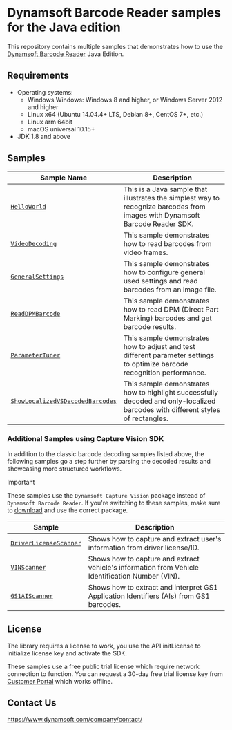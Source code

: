 # Dynamsoft Barcode Reader samples for the Java edition

This repository contains multiple samples that demonstrates how to use the [Dynamsoft Barcode Reader](https://www.dynamsoft.com/barcode-reader/overview/) Java Edition.

## Requirements
- Operating systems:
  - Windows Windows: Windows 8 and higher, or Windows Server 2012 and higher
  - Linux x64 (Ubuntu 14.04.4+ LTS, Debian 8+, CentOS 7+, etc.)
  - Linux arm 64bit
  - macOS universal 10.15+
- JDK 1.8 and above

## Samples

| Sample Name | Description |
| ----------- | ----------- |
| [`HelloWorld`](samples/HelloWorld) | This is a Java sample that illustrates the simplest way to recognize barcodes from images with Dynamsoft Barcode Reader SDK. |
| [`VideoDecoding`](Samples/VideoDecoding) | This sample demonstrates how to read barcodes from video frames. |
| [`GeneralSettings`](Samples/GeneralSettings) | This sample demonstrates how to configure general used settings and read barcodes from an image file. |
| [`ReadDPMBarcode`](Samples/ReadDPMBarcode) | This sample demonstrates how to read DPM (Direct Part Marking) barcodes and get barcode results. |
| [`ParameterTuner`](Samples/ParameterTuner) | This sample demonstrates how to adjust and test different parameter settings to optimize barcode recognition performance. |
| [`ShowLocalizedVSDecodedBarcodes`](Samples/ShowLocalizedVSDecodedBarcodes) | This sample demonstrates how to highlight successfully decoded and only-localized barcodes with different styles of rectangles. |

### Additional Samples using Capture Vision SDK

In addition to the classic barcode decoding samples listed above, the following samples go a step further by parsing the decoded results and showcasing more structured workflows.

> [!IMPORTANT]
> These samples use the `Dynamsoft Capture Vision` package instead of `Dynamsoft Barcode Reader`. If you're switching to these samples, make sure to [download](https://www.dynamsoft.com/capture-vision/confirmation/#desktop) and use the correct package.

| Sample | Description |
| --- | --- |
| [`DriverLicenseScanner`](https://github.com/Dynamsoft/capture-vision-java-samples/blob/main/Samples/DriverLicenseScanner) | Shows how to capture and extract user's information from driver license/ID. |
| [`VINScanner`](https://github.com/Dynamsoft/capture-vision-java-samples/blob/main/Samples/VINScanner) | Shows how to capture and extract vehicle's information from Vehicle Identification Number (VIN). |
| [`GS1AIScanner`](https://github.com/Dynamsoft/capture-vision-java-samples/blob/main/Samples/GS1AIScanner) | Shows how to extract and interpret GS1 Application Identifiers (AIs) from GS1 barcodes. |

## License

The library requires a license to work, you use the API initLicense to initialize license key and activate the SDK.

These samples use a free public trial license which require network connection to function. You can request a 30-day free trial license key from <a href="https://www.dynamsoft.com/customer/license/trialLicense?architecture=dcv&product=dbr&utm_source=samples&package=java" target="_blank">Customer Portal</a> which works offline.


## Contact Us

https://www.dynamsoft.com/company/contact/
